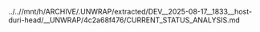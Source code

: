 ../..//mnt/h/ARCHIVE/.UNWRAP/extracted/DEV__2025-08-17__1833__host-duri-head/__UNWRAP/4c2a68f476/CURRENT_STATUS_ANALYSIS.md